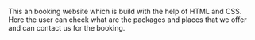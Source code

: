 This an booking website which is build with the help of HTML and CSS. Here the user can check what are the packages and places that we offer and can contact us for the booking.
